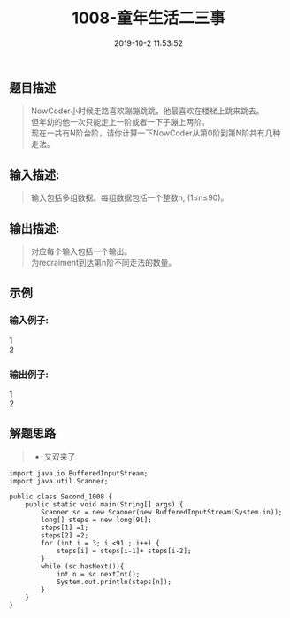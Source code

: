 ﻿---
title: 1008-童年生活二三事
date: 2019-10-2 11:53:52
categories: PAT练习
---

## 题目描述 <!--more-->
>NowCoder小时候走路喜欢蹦蹦跳跳，他最喜欢在楼梯上跳来跳去。<br/>
 但年幼的他一次只能走上一阶或者一下子蹦上两阶。<br/>
 现在一共有N阶台阶，请你计算一下NowCoder从第0阶到第N阶共有几种走法。<br/>

## 输入描述:
>输入包括多组数据。每组数据包括一个整数n, (1≤n≤90)。

## 输出描述:
>对应每个输入包括一个输出。<br/>
为redraiment到达第n阶不同走法的数量。

## 示例

### 输入例子:
1<br/>
2

### 输出例子:
1<br/>
2

## 解题思路
> * 又双来了



	import java.io.BufferedInputStream;
	import java.util.Scanner;
	
	public class Second_1008 {
	    public static void main(String[] args) {
	        Scanner sc = new Scanner(new BufferedInputStream(System.in));
	        long[] steps = new long[91];
	        steps[1] =1;
	        steps[2] =2;
	        for (int i = 3; i <91 ; i++) {
	            steps[i] = steps[i-1]+ steps[i-2];
	        }
	        while (sc.hasNext()){
	            int n = sc.nextInt();
	            System.out.println(steps[n]);
	        }
	    }
	}